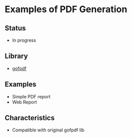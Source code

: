 # Examples of PDF Generation

## Status
- In progress

## Library
- [gofpdf](https://github.com/go-pdf/fpdf)


## Examples
- Simple PDF report
- Web Report

## Characteristics
- Compatible with original gofpdf lib